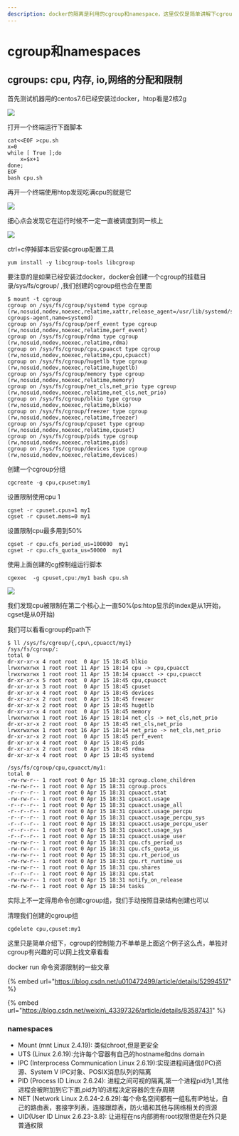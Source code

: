 ```yaml
---
description: docker的隔离是利用的cgroup和namespace，这里仅仅是简单讲解下cgroup和namespace
---
```


# cgroup和namespaces

## cgroups: cpu, 内存, io,网络的分配和限制

首先测试机器用的centos7.6已经安装过docker，htop看是2核2g

![](../.gitbook/assets/image%20%2865%29.png)

打开一个终端运行下面脚本

```text
cat<<EOF >cpu.sh
x=0
while [ True ];do
    x=$x+1
done;
EOF
bash cpu.sh
```

再开一个终端使用htop发现吃满cpu的就是它

![](../.gitbook/assets/image%20%2850%29.png)

细心点会发现它在运行时候不一定一直被调度到同一核上

![](../.gitbook/assets/image%20%2817%29.png)

ctrl+c停掉脚本后安装cgroup配置工具

```text
yum install -y libcgroup-tools libcgroup
```

要注意的是如果已经安装过docker，docker会创建一个cgroup的挂载目录/sys/fs/cgroup/ ,我们创建的cgroup组也会在里面

```text
$ mount -t cgroup
cgroup on /sys/fs/cgroup/systemd type cgroup (rw,nosuid,nodev,noexec,relatime,xattr,release_agent=/usr/lib/systemd/systemd-cgroups-agent,name=systemd)
cgroup on /sys/fs/cgroup/perf_event type cgroup (rw,nosuid,nodev,noexec,relatime,perf_event)
cgroup on /sys/fs/cgroup/rdma type cgroup (rw,nosuid,nodev,noexec,relatime,rdma)
cgroup on /sys/fs/cgroup/cpu,cpuacct type cgroup (rw,nosuid,nodev,noexec,relatime,cpu,cpuacct)
cgroup on /sys/fs/cgroup/hugetlb type cgroup (rw,nosuid,nodev,noexec,relatime,hugetlb)
cgroup on /sys/fs/cgroup/memory type cgroup (rw,nosuid,nodev,noexec,relatime,memory)
cgroup on /sys/fs/cgroup/net_cls,net_prio type cgroup (rw,nosuid,nodev,noexec,relatime,net_cls,net_prio)
cgroup on /sys/fs/cgroup/blkio type cgroup (rw,nosuid,nodev,noexec,relatime,blkio)
cgroup on /sys/fs/cgroup/freezer type cgroup (rw,nosuid,nodev,noexec,relatime,freezer)
cgroup on /sys/fs/cgroup/cpuset type cgroup (rw,nosuid,nodev,noexec,relatime,cpuset)
cgroup on /sys/fs/cgroup/pids type cgroup (rw,nosuid,nodev,noexec,relatime,pids)
cgroup on /sys/fs/cgroup/devices type cgroup (rw,nosuid,nodev,noexec,relatime,devices)
```

创建一个cgroup分组

```text
cgcreate -g cpu,cpuset:my1
```

设置限制使用cpu 1

```text
cgset -r cpuset.cpus=1 my1
cgset -r cpuset.mems=0 my1
```

设置限制cpu最多用到50%

```text
cgset -r cpu.cfs_period_us=100000  my1
cgset -r cpu.cfs_quota_us=50000  my1
```

使用上面创建的cg控制组运行脚本

```text
cgexec  -g cpuset,cpu:/my1 bash cpu.sh
```

![](../.gitbook/assets/image%20%2829%29.png)

我们发现cpu被限制在第二个核心上一直50%\(ps:htop显示的index是从1开始，cgset是从0开始\)

我们可以看看cgroup的path下

```text
$ ll /sys/fs/cgroup/{,cpu\,cpuacct/my1}
/sys/fs/cgroup/:
total 0
dr-xr-xr-x 4 root root  0 Apr 15 18:45 blkio
lrwxrwxrwx 1 root root 11 Apr 15 18:14 cpu -> cpu,cpuacct
lrwxrwxrwx 1 root root 11 Apr 15 18:14 cpuacct -> cpu,cpuacct
dr-xr-xr-x 5 root root  0 Apr 15 18:45 cpu,cpuacct
dr-xr-xr-x 3 root root  0 Apr 15 18:45 cpuset
dr-xr-xr-x 4 root root  0 Apr 15 18:45 devices
dr-xr-xr-x 2 root root  0 Apr 15 18:45 freezer
dr-xr-xr-x 2 root root  0 Apr 15 18:45 hugetlb
dr-xr-xr-x 4 root root  0 Apr 15 18:45 memory
lrwxrwxrwx 1 root root 16 Apr 15 18:14 net_cls -> net_cls,net_prio
dr-xr-xr-x 2 root root  0 Apr 15 18:45 net_cls,net_prio
lrwxrwxrwx 1 root root 16 Apr 15 18:14 net_prio -> net_cls,net_prio
dr-xr-xr-x 2 root root  0 Apr 15 18:45 perf_event
dr-xr-xr-x 4 root root  0 Apr 15 18:45 pids
dr-xr-xr-x 2 root root  0 Apr 15 18:45 rdma
dr-xr-xr-x 4 root root  0 Apr 15 18:45 systemd

/sys/fs/cgroup/cpu,cpuacct/my1:
total 0
-rw-rw-r-- 1 root root 0 Apr 15 18:31 cgroup.clone_children
-rw-rw-r-- 1 root root 0 Apr 15 18:31 cgroup.procs
-r--r--r-- 1 root root 0 Apr 15 18:31 cpuacct.stat
-rw-rw-r-- 1 root root 0 Apr 15 18:31 cpuacct.usage
-r--r--r-- 1 root root 0 Apr 15 18:31 cpuacct.usage_all
-r--r--r-- 1 root root 0 Apr 15 18:31 cpuacct.usage_percpu
-r--r--r-- 1 root root 0 Apr 15 18:31 cpuacct.usage_percpu_sys
-r--r--r-- 1 root root 0 Apr 15 18:31 cpuacct.usage_percpu_user
-r--r--r-- 1 root root 0 Apr 15 18:31 cpuacct.usage_sys
-r--r--r-- 1 root root 0 Apr 15 18:31 cpuacct.usage_user
-rw-rw-r-- 1 root root 0 Apr 15 18:31 cpu.cfs_period_us
-rw-rw-r-- 1 root root 0 Apr 15 18:31 cpu.cfs_quota_us
-rw-rw-r-- 1 root root 0 Apr 15 18:31 cpu.rt_period_us
-rw-rw-r-- 1 root root 0 Apr 15 18:31 cpu.rt_runtime_us
-rw-rw-r-- 1 root root 0 Apr 15 18:31 cpu.shares
-r--r--r-- 1 root root 0 Apr 15 18:31 cpu.stat
-rw-rw-r-- 1 root root 0 Apr 15 18:31 notify_on_release
-rw-rw-r-- 1 root root 0 Apr 15 18:34 tasks
```

实际上不一定得用命令创建cgroup组，我们手动按照目录结构创建也可以

清理我们创建的cgroup组

```text
cgdelete cpu,cpuset:my1
```

这里只是简单介绍下，cgroup的控制能力不单单是上面这个例子这么点，单独对cgroup有兴趣的可以网上找文章看看

docker run 命令资源限制的一些文章

{% embed url="https://blog.csdn.net/u010472499/article/details/52994517" %}

{% embed url="https://blog.csdn.net/weixin\_43397326/article/details/83587431" %}

### namespaces

* Mount \(mnt Linux 2.4.19\): 类似chroot,但是更安全
* UTS \(Linux 2.6.19\):允许每个容器有自己的hostname和dns domain
* IPC \(Interprocess Communication Linux 2.6.19\):实现进程间通信\(IPC\)资源、System V IPC对象、POSIX消息队列的隔离
* PID \(Process ID Linux 2.6.24\): 进程之间可视的隔离,第一个进程pid为1,其他进程会被附加到它下面,pid为1的进程决定容器的生存周期
* NET \(Network Linux 2.6.24-2.6.29\):每个命名空间都有一组私有IP地址，自己的路由表，套接字列表，连接跟踪表，防火墙和其他与网络相关的资源
* UID\(User ID Linux 2.6.23-3.8\): 让进程在ns内部拥有root权限但是在外只是普通权限

